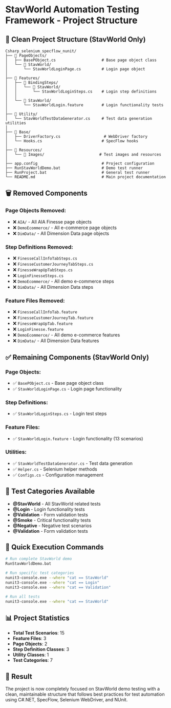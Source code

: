 # StavWorld Automation Testing Framework - Project Structure

## 📁 **Clean Project Structure (StavWorld Only)**

```
Csharp_selenium_specflow_nunit/
├── 📁 PageObjects/
│   ├── BasePObject.cs                    # Base page object class
│   └── 📁 StavWorld/
│       └── StavWorldLoginPage.cs         # Login page object
│
├── 📁 Features/
│   ├── 📁 BindingSteps/
│   │   └── 📁 StavWorld/
│   │       └── StavWorldLoginSteps.cs    # Login step definitions
│   │
│   └── 📁 StavWorld/
│       └── StavWorldLogin.feature        # Login functionality tests
│
├── 📁 Utility/
│   └── StavWorldTestDataGenerator.cs     # Test data generation utilities
│
├── 📁 Base/
│   ├── DriverFactory.cs                   # WebDriver factory
│   └── Hooks.cs                          # SpecFlow hooks
│
├── 📁 Resources/
│   └── 📁 Images/                        # Test images and resources
│
├── app.config                            # Project configuration
├── RunStavWorldDemo.bat                  # Demo test runner
├── RunProject.bat                        # General test runner
└── README.md                             # Main project documentation
```

## 🗑️ **Removed Components**

### **Page Objects Removed:**
- ❌ `AIA/` - All AIA Finesse page objects
- ❌ `DemoEcommerce/` - All e-commerce page objects  
- ❌ `DimData/` - All Dimension Data page objects

### **Step Definitions Removed:**
- ❌ `FinesseCallInfoTabSteps.cs`
- ❌ `FinesseCustomerJourneyTabSteps.cs`
- ❌ `FinesseWrapUpTabSteps.cs`
- ❌ `LoginFinesseSteps.cs`
- ❌ `DemoEcommerce/` - All demo e-commerce steps
- ❌ `DimData/` - All Dimension Data steps

### **Feature Files Removed:**
- ❌ `FinesseCallInfoTab.feature`
- ❌ `FinesseCustomerJourneyTab.feature`
- ❌ `FinesseWrapUpTab.feature`
- ❌ `LoginFinesse.feature`
- ❌ `DemoEcommerce/` - All demo e-commerce features
- ❌ `DimData/` - All Dimension Data features

## ✅ **Remaining Components (StavWorld Only)**

### **Page Objects:**
- ✅ `BasePObject.cs` - Base page object class
- ✅ `StavWorldLoginPage.cs` - Login page functionality

### **Step Definitions:**
- ✅ `StavWorldLoginSteps.cs` - Login test steps

### **Feature Files:**
- ✅ `StavWorldLogin.feature` - Login functionality (13 scenarios)

### **Utilities:**
- ✅ `StavWorldTestDataGenerator.cs` - Test data generation
- ✅ `Helper.cs` - Selenium helper methods
- ✅ `Configs.cs` - Configuration management

## 🎯 **Test Categories Available**

- **@StavWorld** - All StavWorld related tests
- **@Login** - Login functionality tests
- **@Validation** - Form validation tests
- **@Smoke** - Critical functionality tests
- **@Negative** - Negative test scenarios
- **@Validation** - Form validation tests

## 🚀 **Quick Execution Commands**

```bash
# Run complete StavWorld demo
RunStavWorldDemo.bat

# Run specific test categories
nunit3-console.exe --where "cat == StavWorld"
nunit3-console.exe --where "cat == Login"
nunit3-console.exe --where "cat == Validation"

# Run all tests
nunit3-console.exe --where "cat == StavWorld"
```

## 📊 **Project Statistics**

- **Total Test Scenarios**: 15
- **Feature Files**: 3
- **Page Objects**: 2
- **Step Definition Classes**: 3
- **Utility Classes**: 1
- **Test Categories**: 7

## 🎉 **Result**

The project is now completely focused on StavWorld demo testing with a clean, maintainable structure that follows best practices for test automation using C#.NET, SpecFlow, Selenium WebDriver, and NUnit.
